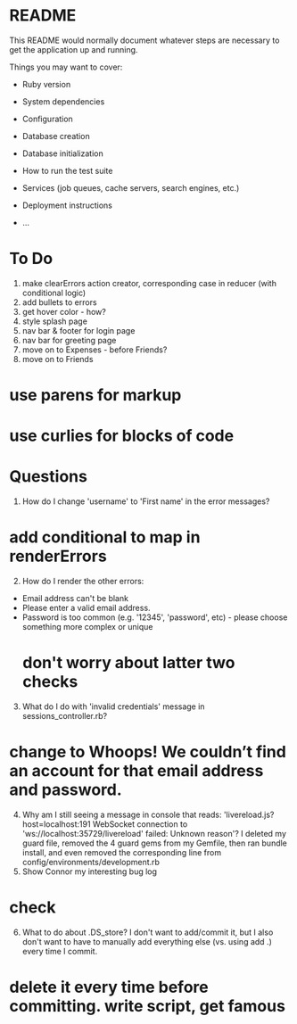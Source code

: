 # README

This README would normally document whatever steps are necessary to get the
application up and running.

Things you may want to cover:

* Ruby version

* System dependencies

* Configuration

* Database creation

* Database initialization

* How to run the test suite

* Services (job queues, cache servers, search engines, etc.)

* Deployment instructions

* ...

# To Do
1. make clearErrors action creator, corresponding case in reducer (with conditional logic)
2. add bullets to errors
3. get hover color - how?
4. style splash page
5. nav bar & footer for login page
6. nav bar for greeting page
7. move on to Expenses - before Friends?
8. move on to Friends

  # use parens for markup
  # use curlies for blocks of code

# Questions
1. How do I change 'username' to 'First name' in the error messages?
  # add conditional to map in renderErrors
2. How do I render the other errors:
  - Email address can't be blank
  - Please enter a valid email address.
  - Password is too common (e.g. '12345', 'password', etc) - please choose something more complex or unique
    # don't worry about latter two checks
3. What do I do with 'invalid credentials' message in sessions_controller.rb?
  # change to Whoops! We couldn’t find an account for that email address and password.
4. Why am I still seeing a message in console that reads: 'livereload.js?host=localhost:191 WebSocket connection to 'ws://localhost:35729/livereload' failed: Unknown reason'?  I deleted my guard file, removed the 4 guard gems from my Gemfile, then ran bundle install, and even removed the corresponding line from config/environments/development.rb
5. Show Connor my interesting bug log
  # check
6. What to do about .DS_store?  I don't want to add/commit it, but I also don't want to have to manually add everything else (vs. using add .) every time I commit.
  # delete it every time before committing.  write script, get famous


  
